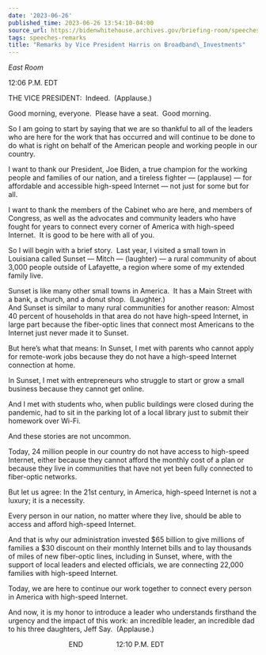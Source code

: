 ```yaml
---
date: '2023-06-26'
published_time: 2023-06-26 13:54:10-04:00
source_url: https://bidenwhitehouse.archives.gov/briefing-room/speeches-remarks/2023/06/26/remarks-by-vice-president-harris-on-broadband-investments/
tags: speeches-remarks
title: "Remarks by Vice President Harris on Broadband\_Investments"
---
```

 
*East Room*

12:06 P.M. EDT

THE VICE PRESIDENT:  Indeed.  (Applause.) 

Good morning, everyone.  Please have a seat.  Good morning.   
  
So I am going to start by saying that we are so thankful to all of the
leaders who are here for the work that has occurred and will continue to
be done to do what is right on behalf of the American people and working
people in our country.

I want to thank our President, Joe Biden, a true champion for the
working people and families of our nation, and a tireless fighter —
(applause) — for affordable and accessible high-speed Internet — not
just for some but for all.  
  
I want to thank the members of the Cabinet who are here, and members of
Congress, as well as the advocates and community leaders who have fought
for years to connect every corner of America with high-speed Internet. 
It is good to be here with all of you.  
  
So I will begin with a brief story.  Last year, I visited a small town
in Louisiana called Sunset — Mitch — (laughter) — a rural community of
about 3,000 people outside of Lafayette, a region where some of my
extended family live.  
  
Sunset is like many other small towns in America.  It has a Main Street
with a bank, a church, and a donut shop.  (Laughter.)   
And Sunset is similar to many rural communities for another reason:
Almost 40 percent of households in that area do not have high-speed
Internet, in large part because the fiber-optic lines that connect most
Americans to the Internet just never made it to Sunset.  
  
But here’s what that means: In Sunset, I met with parents who cannot
apply for remote-work jobs because they do not have a high-speed
Internet connection at home.  
  
In Sunset, I met with entrepreneurs who struggle to start or grow a
small business because they cannot get online.  
  
And I met with students who, when public buildings were closed during
the pandemic, had to sit in the parking lot of a local library just to
submit their homework over Wi-Fi.  
  
And these stories are not uncommon.  
  
Today, 24 million people in our country do not have access to high-speed
Internet, either because they cannot afford the monthly cost of a plan
or because they live in communities that have not yet been fully
connected to fiber-optic networks.  
  
But let us agree: In the 21st century, in America, high-speed Internet
is not a luxury; it is a necessity.  
  
Every person in our nation, no matter where they live, should be able to
access and afford high-speed Internet.    
  
And that is why our administration invested $65 billion to give millions
of families a $30 discount on their monthly Internet bills and to lay
thousands of miles of new fiber-optic lines, including in Sunset, where,
with the support of local leaders and elected officials, we are
connecting 22,000 families with high-speed Internet.   
  
Today, we are here to continue our work together to connect every person
in America with high-speed Internet.  
  
And now, it is my honor to introduce a leader who understands firsthand
the urgency and the impact of this work: an incredible leader, an
incredible dad to his three daughters, Jeff Say.  (Applause.)

                               END                 12:10 P.M. EDT
